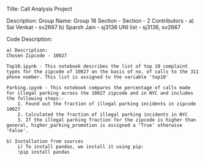 Title:
    Call Analysis Project

Description:
    Group Name: Group 18
    Section - Section - 2
    Contributors -  a) Sai Venkat - sv2667
                    b) Sparsh Jain - sj3136
    UNI list - sj3136, sv2667                
                 

Code Description:

    a) Description:
    Chosen Zipcode - 10027
    
    Top10.ipynb - This notebook describes the list of top 10 complaint types for the zipcode of 10027 on the basis of no. of calls to the 311 phone number. This list is assigned to the variable 'top10'
    
    Parking.ipynb - This notebook compares the percentage of calls made for illegal parking across the 10027 zipcode and in NYC and includes the following steps:-
        1. Found out the fraction of illegal parking incidents in zipcode 10027
        2. Calculated the fraction of illegal parking incidents in NYC
        3. If the illegal parking fraction for the zipcode is higher than general, higher_parking_promotion is assigned a "True' otherwise 'False'.

    b) Installation from sources
        i) To install pandas, we install it using pip:
        !pip install pandas
